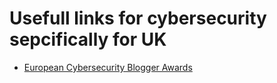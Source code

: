 # Usefull links for cybersecurity sepcifically for UK

- [European Cybersecurity Blogger Awards](https://docs.google.com/forms/d/e/1FAIpQLSe8AkYMfAAwJ4JZzYRm8GfsJCDON8q83C9_wu5u10sNAt_CcA/viewform)
